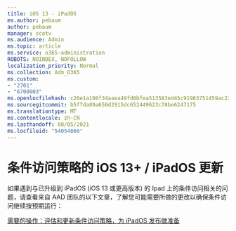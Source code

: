 ```yaml
---
title: iOS 13 - iPadOS
ms.author: pebaum
author: pebaum
manager: scotv
ms.audience: Admin
ms.topic: article
ms.service: o365-administration
ROBOTS: NOINDEX, NOFOLLOW
localization_priority: Normal
ms.collection: Adm_O365
ms.custom:
- "2701"
- "6700003"
ms.openlocfilehash: c20e1a100f34aaea49fd0bfea513583ed45c91963751459ac229a265929f3fd0
ms.sourcegitcommit: b5f7da89a650d2915dc652449623c78be6247175
ms.translationtype: MT
ms.contentlocale: zh-CN
ms.lasthandoff: 08/05/2021
ms.locfileid: "54054860"
---
```

# <a name="ios-13--ipados-updates-for-conditional-access-policy"></a>条件访问策略的 iOS 13+ / iPadOS 更新

如果遇到与已升级到 iPadOS (iOS 13 或更高版本) 的 Ipad 上的条件访问相关的问题，请查看来自 AAD 团队的以下文章，了解您可能需要所做的更改以确保条件访问继续按预期运行：

[需要的操作：评估和更新条件访问策略，为 iPadOS 发布做准备](https://support.microsoft.com/help/4521038/action-required-update-conditional-access-policies-for-ipados)